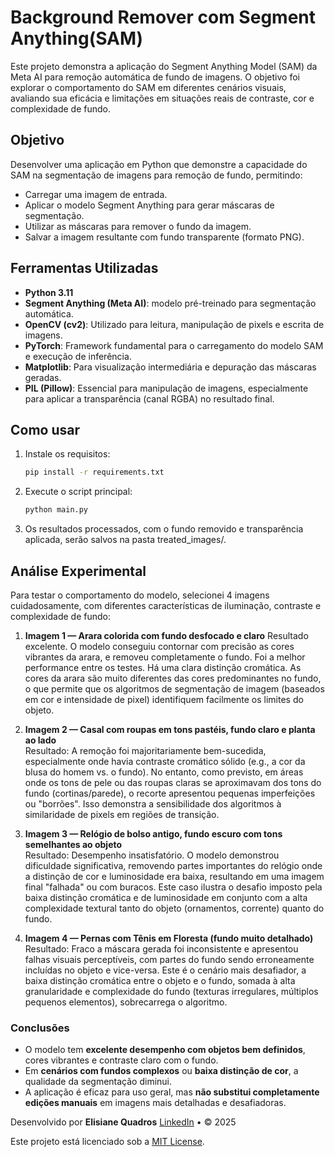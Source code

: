 # Background Remover com Segment Anything(SAM)

Este projeto demonstra a aplicação do Segment Anything Model (SAM) da Meta AI para remoção automática de fundo de imagens. O objetivo foi explorar o comportamento do SAM em diferentes cenários visuais, avaliando sua eficácia e limitações em situações reais de contraste, cor e complexidade de fundo.

## Objetivo

Desenvolver uma aplicação em Python que demonstre a capacidade do SAM na segmentação de imagens para remoção de fundo, permitindo:

- Carregar uma imagem de entrada.
- Aplicar o modelo Segment Anything para gerar máscaras de segmentação.
- Utilizar as máscaras para remover o fundo da imagem.
- Salvar a imagem resultante com fundo transparente (formato PNG).

## Ferramentas Utilizadas

- **Python 3.11**
- **Segment Anything (Meta AI)**: modelo pré-treinado para segmentação automática.
- **OpenCV (cv2)**: Utilizado para leitura, manipulação de pixels e escrita de imagens.
- **PyTorch**: Framework fundamental para o carregamento do modelo SAM e execução de inferência.
- **Matplotlib**: Para visualização intermediária e depuração das máscaras geradas.
- **PIL (Pillow)**: Essencial para manipulação de imagens, especialmente para aplicar a transparência (canal RGBA) no resultado final.

## Como usar

1. Instale os requisitos:

   ```bash
   pip install -r requirements.txt
   ```

2. Execute o script principal:

   ```bash
   python main.py
   ```

3. Os resultados processados, com o fundo removido e transparência aplicada, serão salvos na pasta treated_images/.

## Análise Experimental

Para testar o comportamento do modelo, selecionei 4 imagens cuidadosamente, com diferentes características de iluminação, contraste e complexidade de fundo:

1. **Imagem 1 — Arara colorida com fundo desfocado e claro**
   Resultado excelente. O modelo conseguiu contornar com precisão as cores vibrantes da arara, e removeu completamente o fundo. Foi a melhor performance entre os testes. Há uma clara distinção cromática. As cores da arara são muito diferentes das cores predominantes no fundo, o que permite que os algoritmos de segmentação de imagem (baseados em cor e intensidade de pixel) identifiquem facilmente os limites do objeto.

2. **Imagem 2 — Casal com roupas em tons pastéis, fundo claro e planta ao lado**  
   Resultado: A remoção foi majoritariamente bem-sucedida, especialmente onde havia contraste cromático sólido (e.g., a cor da blusa do homem vs. o fundo). No entanto, como previsto, em áreas onde os tons de pele ou das roupas claras se aproximavam dos tons do fundo (cortinas/parede), o recorte apresentou pequenas imperfeições ou "borrões". Isso demonstra a sensibilidade dos algoritmos à similaridade de pixels em regiões de transição.

3. **Imagem 3 — Relógio de bolso antigo, fundo escuro com tons semelhantes ao objeto**  
   Resultado: Desempenho insatisfatório. O modelo demonstrou dificuldade significativa, removendo partes importantes do relógio onde a distinção de cor e luminosidade era baixa, resultando em uma imagem final "falhada" ou com buracos. Este caso ilustra o desafio imposto pela baixa distinção cromática e de luminosidade em conjunto com a alta complexidade textural tanto do objeto (ornamentos, corrente) quanto do fundo.

4. **Imagem 4 — Pernas com Tênis em Floresta (fundo muito detalhado)**  
   Resultado: Fraco a máscara gerada foi inconsistente e apresentou falhas visuais perceptíveis, com partes do fundo sendo erroneamente incluídas no objeto e vice-versa. Este é o cenário mais desafiador, a baixa distinção cromática entre o objeto e o fundo, somada à alta granularidade e complexidade do fundo (texturas irregulares, múltiplos pequenos elementos), sobrecarrega o algoritmo.

### Conclusões

- O modelo tem **excelente desempenho com objetos bem definidos**, cores vibrantes e contraste claro com o fundo.
- Em **cenários com fundos complexos** ou **baixa distinção de cor**, a qualidade da segmentação diminui.
- A aplicação é eficaz para uso geral, mas **não substitui completamente edições manuais** em imagens mais detalhadas e desafiadoras.

Desenvolvido por **Elisiane Quadros**
[LinkedIn](https://www.linkedin.com/in/elisiane-quadros/) • © 2025

Este projeto está licenciado sob a [MIT License](LICENSE).
